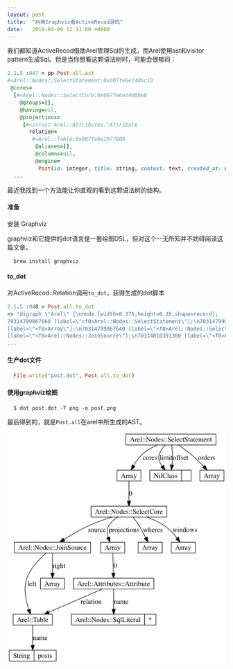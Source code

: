 ```yaml
---
layout: post
title:  "利用Graphviz看ActiveRecod源码"
date:   2016-04-09 12:11:00 +0800
---
```


我们都知道ActiveRecod借助Arel管理Sql的生成，而Arel使用ast和visitor pattern生成Sql。但是当你想看这颗语法树时，可能会很郁闷：

~~~ Ruby
2.1.5 :047 > pp Post.all.ast
#<Arel::Nodes::SelectStatement:0x007fe6e1406c10
 @cores=
  [#<Arel::Nodes::SelectCore:0x007fe6e1406be8
    @groups=[],
    @having=nil,
    @projections=
     [#<struct Arel::Attributes::Attribute
       relation=
        #<Arel::Table:0x007fe6e2977608
         @aliases=[],
         @columns=nil,
         @engine=
          Post(id: integer, title: string, context: text, created_at: datetime, updated_at: datetime),
  ...
~~~

最近我找到一个方法能让你直观的看到这颗语法树的结构。

#### 准备

安装 Graphviz

graphviz和它提供的dot语言是一套绘图DSL，但对这个一无所知并不妨碍阅读这篇文章。

~~~
  brew install graphviz
~~~

#### to_dot

对ActiveRecod::Relation调用`to_dot`，获得生成的dot脚本

~~~ Ruby
2.1.5 :048 > Post.all.to_dot
=> "digraph \"Arel\" {\nnode [width=0.375,height=0.25,shape=record];
70314799067660 [label=\"<f0>Arel::Nodes::SelectStatement\"];\n70314799067500
[label=\"<f0>Array\"];\n70314799067640 [label=\"<f0>Arel::Nodes::SelectCore\"];\n70314799067620
[label=\"<f0>Arel::Nodes::JoinSource\"];\n70314810391300 [label=\"<f0>Arel::Table\"];\n70314810391580
...
~~~

#### 生产dot文件

~~~ Ruby
  File.write("post.dot", Post.all.to_dot)
~~~

#### 使用graphviz绘图

~~~
  $ dot post.dot -T png -o post.png
~~~

最后得到的，就是`Post.all`在arel中所生成的AST。

<img src="/images/post.png"/>
